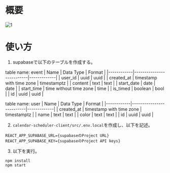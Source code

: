 # 概要
![1](https://user-images.githubusercontent.com/95570185/176026351-aeaf7435-e968-4d3f-942a-0daf704203de.png)

# 使い方

1. supabaseで以下のテーブルを作成する。

table name: event
| Name       | Data Type                | Format      |
|------------|--------------------------|-------------|
| user_id    | uuid                     | uuid        |
| created_at | timestamp with time zone | timestamptz |
| content    | text                     | text        |
| start_date | date                     | date        |
| start_time | time without time zone   | time        |
| is_timed   | boolean                  | bool        |
| id         | uuid                     | uuid        |

table name: user
| Name       | Data Type                | Format      |
|------------|--------------------------|-------------|
| created_at | timestamp with time zone | timestamptz |
| name       | text                     | text        |
| color      | text                     | text        |
| id         | uuid                     | uuid        |

2. ```calendar-scheduler-client/src/.env.local```を作成し、以下を記述。
```
REACT_APP_SUPABASE_URL={supabaseのProject URL}
REACT_APP_SUPABASE_KEY={supabaseのProject API keys}
```

3. 以下を実行。
```
npm install
npm start
```
